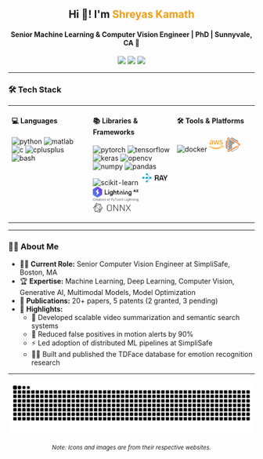 <h2 align="center">Hi 👋! I'm <span style="color:#f39c12;">Shreyas Kamath</span></h2>
<h4 align="center">Senior Machine Learning & Computer Vision Engineer | PhD | Sunnyvale, CA 🌉</h4>

<!-- <p align="center">
  <img src="https://readme-typing-svg.demolab.com?font=Fira+Code&weight=700&size=22&pause=1000&color=F7A41D&center=true&vCenter=true&width=600&lines=ML+%26+CV+Engineer;Generative+AI+%7C+Multimodal+Models;20%2B+Papers+%7C+5+Patents;Always+Learning+%26+Building" alt="Typing SVG" />
</p> -->

<p align="center">
  <a href="mailto:shreyaskamathkm@gmail.com"><img src="https://img.shields.io/badge/Gmail-D14836?style=for-the-badge&logo=gmail&logoColor=white" /></a>
  <a href="https://www.linkedin.com/in/shreyaskamathkm/"><img src="https://img.shields.io/badge/LinkedIn-0077B5?style=for-the-badge&logo=linkedin&logoColor=white" /></a>
  <a href="https://scholar.google.com/citations?user=YOUR_SCHOLAR_ID"><img src="https://img.shields.io/badge/Google%20Scholar-4285F4?style=for-the-badge&logo=google-scholar&logoColor=white" /></a>
</p>

---

### 🛠️ Tech Stack

<table>
  <tr>
    <td valign="top" width="33%">
      <h4>💻 Languages</h4>
      <p>
        <img src="https://cdn.jsdelivr.net/gh/devicons/devicon/icons/python/python-original.svg" height="30" alt="python" />
        <img src="https://cdn.jsdelivr.net/gh/devicons/devicon/icons/matlab/matlab-original.svg" height="30" alt="matlab" />
        <img src="https://cdn.jsdelivr.net/gh/devicons/devicon/icons/c/c-original.svg" height="30" alt="c" />
        <img src="https://cdn.jsdelivr.net/gh/devicons/devicon/icons/cplusplus/cplusplus-original.svg" height="30" alt="cplusplus" />
        <img src="https://cdn.jsdelivr.net/gh/devicons/devicon/icons/bash/bash-original.svg" height="30" alt="bash" />
      </p>
    </td>
    <td valign="top" width="34%">
      <h4>📚 Libraries & Frameworks</h4>
      <p>
        <img src="https://cdn.jsdelivr.net/gh/devicons/devicon/icons/pytorch/pytorch-original.svg" height="30" alt="pytorch" />
        <img src="https://cdn.jsdelivr.net/gh/devicons/devicon/icons/tensorflow/tensorflow-original.svg" height="30" alt="tensorflow" />
        <img src="https://cdn.jsdelivr.net/gh/devicons/devicon/icons/keras/keras-original.svg" height="30" alt="keras" />
        <img src="https://cdn.jsdelivr.net/gh/devicons/devicon/icons/opencv/opencv-original.svg" height="30" alt="opencv" />
        <img src="https://cdn.jsdelivr.net/gh/devicons/devicon/icons/numpy/numpy-original.svg" height="30" alt="numpy" />
        <img src="https://cdn.jsdelivr.net/gh/devicons/devicon/icons/pandas/pandas-original.svg" height="30" alt="pandas" />
        <img src="https://cdn.jsdelivr.net/gh/devicons/devicon/icons/scikitlearn/scikitlearn-original.svg" height="30" alt="scikit-learn" />
        <!-- Add Ray, Lightning AI, NNI, ONNX as text since they don't have official icons -->
        <img src="assets/ray.png" height="30" alt="ray" />
        <img src="assets/lightning-ai-seeklogo.png" height="30" alt="lightning ai" />
        <img src="assets/onnx.png" height="20" alt="onnx" />
      </p>
    </td>
    <td valign="top" width="33%">
      <h4>🛠️ Tools & Platforms</h4>
      <p>
        <img src="https://cdn.jsdelivr.net/gh/devicons/devicon/icons/docker/docker-original.svg" height="30" alt="docker" />
        <img src="https://github.com/devicons/devicon/blob/master/icons/amazonwebservices/amazonwebservices-plain-wordmark.svg" height="30" alt="aws" />
        <img src="assets/V51.png" height="30" alt="V51"/> 
      </p>
    </td>
  </tr>
</table>

---

### 👨‍💻 About Me

- 🧑‍💻 **Current Role:** Senior Computer Vision Engineer at SimpliSafe, Boston, MA  
- 🏆 **Expertise:** Machine Learning, Deep Learning, Computer Vision, Generative AI, Multimodal Models, Model Optimization  
- 📝 **Publications:** 20+ papers, 5 patents (2 granted, 3 pending)  
- 🏅 **Highlights:**  
  - 🚀 Developed scalable video summarization and semantic search systems  
  - 🎯 Reduced false positives in motion alerts by 90%  
  - ⚡ Led adoption of distributed ML pipelines at SimpliSafe  
  - 🧑‍🔬 Built and published the TDFace database for emotion recognition research

---

<p align="center">
  <img src="https://raw.githubusercontent.com/shreyaskamathkm/shreyaskamathkm/output/snake.svg" alt="Snake animation" />
</p>

<p align="center">
  <small><i>Note: Icons and images are from their respective websites.</i></small>
</p>

